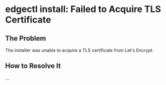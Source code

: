 # edgectl install: Failed to Acquire TLS Certificate
 
 
## The Problem

The installer was unable to acquire a TLS certificate from Let's Encrypt.

## How to Resolve It

...
